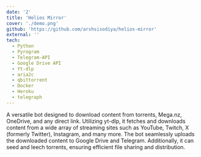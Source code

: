 ```yaml
---
date: '2'
title: 'Helios Mirror'
cover: './demo.png'
github: 'https://github.com/arshsisodiya/helios-mirror'
external: ''
tech:
  - Python
  - Pyrogram
  - Telegram-API
  - Google Drive API
  - Yt-dlp
  - aria2c
  - qbittorrent
  - Docker
  - Heroku
  - telegraph
---
```


A versatile bot designed to download content from torrents, Mega.nz, OneDrive, and any direct link. Utilizing yt-dlp, it fetches and downloads content from a wide array of streaming sites such as YouTube, Twitch, X (formerly Twitter), Instagram, and many more. The bot seamlessly uploads the downloaded content to Google Drive and Telegram. Additionally, it can seed and leech torrents, ensuring efficient file sharing and distribution.
